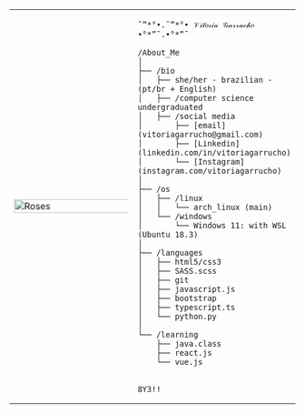 <table>
  <tr>
    <td style="width: 50%;">
       <img src="https://i.pinimg.com/564x/f6/e4/dd/f6e4dda1512fb30f6d90c8032e358528.jpg" alt="Roses" style="width: 200%; border: none;"/>
    </td>
    <td style="width: 50%; vertical-align: top;">
      <p style="font-family: monospace; font-size: 16px;">
       
    ˜”*°•.˜”*°• 𝒱𝒾𝓉𝑜𝓇𝒾𝒶 𝒢𝒶𝓇𝓇𝓊𝒸𝒽𝑜 •°*”˜.•°*”˜

</p>

    /About_Me
    │
    ├── /bio
    │   ├── she/her - brazilian - (pt/br + English)
    │   ├── /computer science undergraduated
    │   ├── /social media
    │       ├── [email](vitoriagarrucho@gmail.com)
    │       ├── [Linkedin](linkedin.com/in/vitoriagarrucho)
    │       └── [Instagram](instagram.com/vitoriagarrucho)
    │
    ├── /os
    │   ├── /linux
    │   │   └── arch_linux (main)
    │   └── /windows
    │       └── Windows 11: with WSL (Ubuntu 18.3)
    │
    ├── /languages
    │   ├── html5/css3
    │   ├── SASS.scss
    │   ├── git
    │   ├── javascript.js
    │   ├── bootstrap
    │   ├── typescript.ts
    │   └── python.py
    │
    └── /learning
        ├── java.class
        ├── react.js
        └── vue.js


    8Y3!!
  </tr>
</table>

